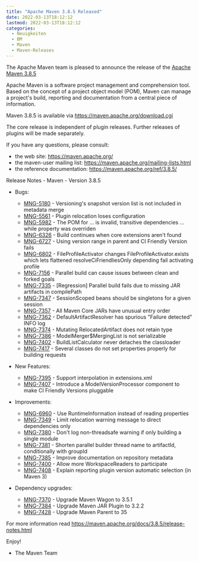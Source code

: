 ```yaml
---
title: "Apache Maven 3.8.5 Released"
date: 2022-03-13T18:12:12
lastmod: 2022-03-13T18:12:12
categories:
  - Neuigkeiten
  - BM
  - Maven
  - Maven-Releases
---
```

The Apache Maven team is pleased to announce the release of the [Apache Maven 3.8.5](https://maven.apache.org/ref/3.8.5/)

Apache Maven is a software project management and comprehension tool. Based on the concept
of a project object model (POM), Maven can manage a project's build, reporting and documentation
from a central piece of information.

Maven 3.8.5 is available via https://maven.apache.org/download.cgi

The core release is independent of plugin releases. Further releases of plugins will be made
separately.

If you have any questions, please consult:

- the web site: https://maven.apache.org/
- the maven-user mailing list: https://maven.apache.org/mailing-lists.html
- the reference documentation: https://maven.apache.org/ref/3.8.5/

Release Notes - Maven - Version 3.8.5

* Bugs:
 
  * [MNG-5180](https://issues.apache.org/jira/browse/MNG-5180) - Versioning's snapshot version list is not included in metadata merge
  * [MNG-5561](https://issues.apache.org/jira/browse/MNG-5561) - Plugin relocation loses configuration
  * [MNG-5982](https://issues.apache.org/jira/browse/MNG-5982) - The POM for ... is invalid, transitive dependencies ... while property was overriden
  * [MNG-6326](https://issues.apache.org/jira/browse/MNG-6326) - Build continues when core extensions aren't found
  * [MNG-6727](https://issues.apache.org/jira/browse/MNG-6727) - Using version range in parent and CI Friendly Version fails
  * [MNG-6802](https://issues.apache.org/jira/browse/MNG-6802) - FileProfileActivator changes FileProfileActivator.exists which lets flattened resolveCiFriendliesOnly depending fail activating profile
  * [MNG-7156](https://issues.apache.org/jira/browse/MNG-7156) - Parallel build can cause issues between clean and forked goals
  * [MNG-7335](https://issues.apache.org/jira/browse/MNG-7335) - [Regression] Parallel build fails due to missing JAR artifacts in compilePath
  * [MNG-7347](https://issues.apache.org/jira/browse/MNG-7347) - SessionScoped beans should be singletons for a given session
  * [MNG-7357](https://issues.apache.org/jira/browse/MNG-7357) - All Maven Core JARs have unusual entry order
  * [MNG-7362](https://issues.apache.org/jira/browse/MNG-7362) - DefaultArtifactResolver has spurious "Failure detected" INFO log
  * [MNG-7374](https://issues.apache.org/jira/browse/MNG-7374) - Mutating RelocatedArtifact does not retain type
  * [MNG-7386](https://issues.apache.org/jira/browse/MNG-7386) - ModelMerger$MergingList is not serializable
  * [MNG-7402](https://issues.apache.org/jira/browse/MNG-7402) - BuildListCalculator never detaches the classloader
  * [MNG-7417](https://issues.apache.org/jira/browse/MNG-7417) - Several classes do not set properties properly for building requests

* New Features:

  * [MNG-7395](https://issues.apache.org/jira/browse/MNG-7395) - Support interpolation in extensions.xml
  * [MNG-7407](https://issues.apache.org/jira/browse/MNG-7407) - Introduce a ModelVersionProcessor component to make CI Friendly Versions pluggable


* Improvements:
 
  * [MNG-6960](https://issues.apache.org/jira/browse/MNG-6960) - Use RuntimeInformation instead of reading properties
  * [MNG-7349](https://issues.apache.org/jira/browse/MNG-7349) - Limit relocation warning message to direct dependencies only
  * [MNG-7380](https://issues.apache.org/jira/browse/MNG-7380) - Don't log non-threadsafe warning if only building a single module
  * [MNG-7381](https://issues.apache.org/jira/browse/MNG-7381) - Shorten parallel builder thread name to artifactId, conditionally with groupId
  * [MNG-7385](https://issues.apache.org/jira/browse/MNG-7385) - Improve documentation on repository metadata
  * [MNG-7400](https://issues.apache.org/jira/browse/MNG-7400) - Allow more WorkspaceReaders to participate
  * [MNG-7408](https://issues.apache.org/jira/browse/MNG-7408) - Explain reporting plugin version automatic selection (in Maven 3)

* Dependency upgrades:

  * [MNG-7370](https://issues.apache.org/jira/browse/MNG-7370) - Upgrade Maven Wagon to 3.5.1
  * [MNG-7384](https://issues.apache.org/jira/browse/MNG-7384) - Upgrade Maven JAR Plugin to 3.2.2
  * [MNG-7428](https://issues.apache.org/jira/browse/MNG-7428) - Upgrade Maven Parent to 35

For more information read https://maven.apache.org/docs/3.8.5/release-notes.html

Enjoy!

- The Maven Team
